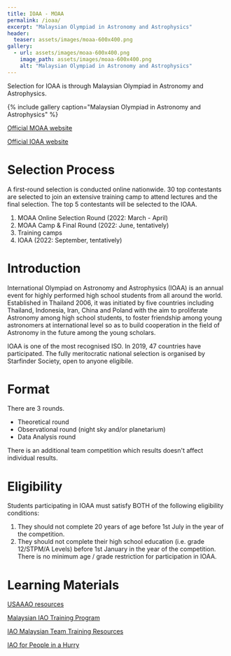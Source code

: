 ```yaml
---
title: IOAA - MOAA
permalink: /ioaa/
excerpt: "Malaysian Olympiad in Astronomy and Astrophysics"
header:
  teaser: assets/images/moaa-600x400.png
gallery:
  - url: assets/images/moaa-600x400.png
    image_path: assets/images/moaa-600x400.png
    alt: "Malaysian Olympiad in Astronomy and Astrophysics"
---
```


Selection for IOAA is through Malaysian Olympiad in Astronomy and Astrophysics.

{% include gallery caption="Malaysian Olympiad in Astronomy and Astrophysics" %}

[Official MOAA website](https://moaa.starfinder.org.my/)

[Official IOAA website](https://www.ioaastrophysics.org/)

# Selection Process

A first-round selection is conducted online nationwide. 30 top contestants are selected to join an extensive training camp to attend lectures and the final selection. The top 5 contestants will be selected to the IOAA.

1. MOAA Online Selection Round (2022: March - April)
2. MOAA Camp & Final Round (2022: June, tentatively)
3. Training camps
4. IOAA (2022: September, tentatively)

# Introduction

International Olympiad on Astronomy and Astrophysics (IOAA) is an annual event for highly performed high school students from all around the world. Established in Thailand 2006, it was initiated by five countries including Thailand, Indonesia, Iran, China and Poland with the aim to proliferate Astronomy among high school students, to foster friendship among young astronomers at international level so as to build cooperation in the field of Astronomy in the future among the young scholars.

IOAA is one of the most recognised ISO. In 2019, 47 countries have participated. The fully meritocratic national selection is organised by Starfinder Society, open to anyone eligibile.

# Format

There are 3 rounds.

* Theoretical round
* Observational round (night sky and/or planetarium)
* Data Analysis round

There is an additional team competition which results doesn't affect individual results.

# Eligibility

Students participating in IOAA must satisfy BOTH of the following eligibility conditions:

1. They should not complete 20 years of age before 1st July in the year of the competition.
2. They should not complete their high school education (i.e. grade 12/STPM/A Levels) before 1st January in the year of the competition. There is no minimum age / grade restriction for participation in IOAA.

# Learning Materials

[USAAAO resources](https://usaaao.org/resources/)

[Malaysian IAO Training Program](https://docs.google.com/spreadsheets/d/1y1zZf3DQfJR34-ISxy-40IAgm_AuVGO9927W3-DeFTk/edit?usp=sharing)

[IAO Malaysian Team Training Resources](https://drive.google.com/drive/folders/1CDOBfAv7YHTIMzkLQ_9duc2EsbOC7a0X?usp=sharing)

[IAO for People in a Hurry](https://chojeq.com/iao)
